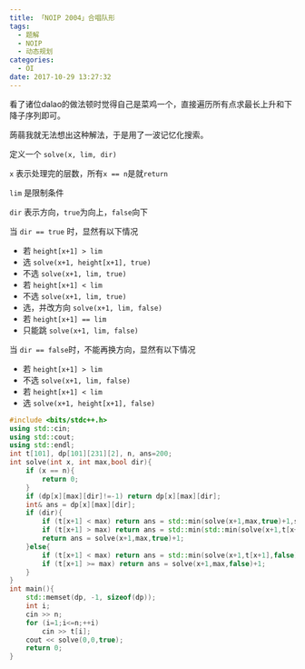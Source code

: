 ```yaml
---
title: 「NOIP 2004」合唱队形
tags:
  - 题解
  - NOIP
  - 动态规划
categories:
  - OI
date: 2017-10-29 13:27:32
---
```


看了诸位dalao的做法顿时觉得自己是菜鸡一个，直接遍历所有点求最长上升和下降子序列即可。

蒟蒻我就无法想出这种解法，于是用了一波记忆化搜索。

定义一个 `solve(x, lim, dir)`

`x` 表示处理完的层数，所有`x == n`是就`return`

`lim` 是限制条件

`dir` 表示方向，`true`为向上，`false`向下

当 `dir == true` 时，显然有以下情况
- 若 `height[x+1] > lim`
 - 选 `solve(x+1, height[x+1], true)`
 - 不选 `solve(x+1, lim, true)`
- 若 `height[x+1] < lim`
 - 不选 `solve(x+1, lim, true)`
 - 选，并改方向 `solve(x+1, lim, false)`
- 若 `height[x+1] == lim`
 - 只能跳 `solve(x+1, lim, false)`

当 `dir == false`时，不能再换方向，显然有以下情况
- 若 `height[x+1] > lim`
 - 不选 `solve(x+1, lim, false)`
- 若 `height[x+1] < lim`
 - 选 `solve(x+1, height[x+1], false)`


```cpp
#include <bits/stdc++.h>
using std::cin;
using std::cout;
using std::endl;
int t[101], dp[101][231][2], n, ans=200;
int solve(int x, int max,bool dir){
    if (x == n){
        return 0;
    }
    if (dp[x][max][dir]!=-1) return dp[x][max][dir];
    int& ans = dp[x][max][dir];
    if (dir){
        if (t[x+1] < max) return ans = std::min(solve(x+1,max,true)+1,solve(x+1,t[x+1],false));
        if (t[x+1] > max) return ans = std::min(std::min(solve(x+1,t[x+1],true),solve(x+1,max,true)+1), solve(x+1,t[x+1],false));
        return ans = solve(x+1,max,true)+1;
    }else{
        if (t[x+1] < max) return ans = std::min(solve(x+1,t[x+1],false),solve(x+1,max,false)+1);
        if (t[x+1] >= max) return ans = solve(x+1,max,false)+1;
    }
}
int main(){
    std::memset(dp, -1, sizeof(dp));
    int i;
    cin >> n;
    for (i=1;i<=n;++i)
        cin >> t[i];
    cout << solve(0,0,true);
    return 0;
}

```
